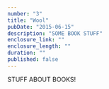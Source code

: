 ```yaml
---
number: "3"
title: "Wool"
pubDate: "2015-06-15"
description: "SOME BOOK STUFF"
enclosure_link: ""
enclosure_length: ""
duration: ""
published: false
---
```

STUFF ABOUT BOOKS!
